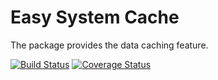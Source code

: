 Easy System Cache
=================
The package provides the data caching feature.

[![Build Status](https://travis-ci.org/easy-system/es-cache.svg?branch=master)](https://travis-ci.org/easy-system/es-cache)
[![Coverage Status](https://coveralls.io/repos/github/easy-system/es-cache/badge.svg?branch=master)](https://coveralls.io/github/easy-system/es-cache?branch=master)
